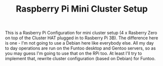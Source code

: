 <h1 align="center"> Raspberry Pi Mini Cluster Setup</h1>
<br>
<br>
This is a Rasberry Pi Configuration for mini cluster setup (4 x Rasberry Zero on top of the Cluster HAT plugged in to Rasberry Pi 3B).
The difference here is one - I'm not going to use a Debian here like everybody else. All my day to day operations are run on the Funtoo desktop and Gentoo servers, so as you may guess I'm going to use that on the RPi too. At least I'll try to implement that, rewrite cluster configuration (based on Debian) for Funtoo.
